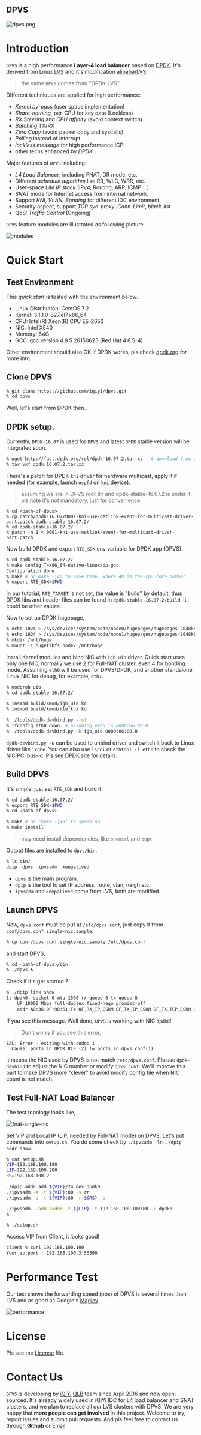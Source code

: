 DPVS
----

![dpvs.png](./pic/dpvs.png)

# Introduction

`DPVS` is a high performance **Layer-4 load balancer** based on [DPDK](http://dpdk.org). It's derived from Linux [LVS](http://www.linuxvirtualserver.org/) and it's modification [alibaba/LVS](https://github.com/alibaba/LVS).

>  the name `DPVS` comes from "DPDK-LVS".

Different techniques are applied for high performance:

* *Kernel by-pass* (user space implementation)
* *Share-nothing*, per-CPU for key data (Lockless)
* *RX Steering* and *CPU affinity* (avoid context switch)
* *Batching* TX/RX
* *Zero Copy* (avoid packet copy and syscalls).
* *Polling* instead of interrupt.
* *lockless message* for high performance ICP.
* other techs enhanced by *DPDK*

Major features of `DPVS` including:

* *L4 Load Balancer*, including FNAT, DR mode, etc.
* Different *schedule algorithm* like RR, WLC, WRR, etc.
* User-space *Lite IP stack* (IPv4, Routing, ARP, ICMP ...).
* *SNAT* mode for Internet access from internal network.
* Support *KNI*, *VLAN*, *Bonding* for different IDC environment.
* Security aspect, support *TCP syn-proxy*, *Conn-Limit*, *black-list*
* QoS: *Traffic Control* (Ongoing)

`DPVS` feature modules are illustrated as following picture.

![modules](./pic/modules.png)

# Quick Start

## Test Environment

This *quick start* is tested with the environment below.

* Linux Distribution: CentOS 7.2
* Kernel: 3.10.0-327.el7.x86_64
* CPU: Intel(R) Xeon(R) CPU E5-2650
* NIC: Intel X540
* Memory: 64G
* GCC: gcc version 4.8.5 20150623 (Red Hat 4.8.5-4)

Other environment should also OK if DPDK works, pls check [dpdk.org](www.dpdk.org) for more info.

## Clone DPVS

```bash
% git clone https://github.com/iqiyi/dpvs.git
% cd dpvs
```

Well, let's start from DPDK then.

## DPDK setup.

Currently, `DPDK-16.07` is used for `DPVS` and latest `DPDK` stable version will be integrated soon.

```bash
% wget http://fast.dpdk.org/rel/dpdk-16.07.2.tar.xz   # download from dpdk.org if link failed.
% tar vxf dpdk-16.07.2.tar.xz
```

There's a patch for DPDK `kni` driver for hardware multicast, apply it if needed (for example, launch `ospfd` on `kni` device).

> assuming we are in DPVS root dir and dpdk-stable-16.07.2 is under it, pls note it's not mandatory, just for convenience.

```
% cd <path-of-dpvs>
% cp patch/dpdk-16.07/0001-kni-use-netlink-event-for-multicast-driver-part.patch dpdk-stable-16.07.2/
% cd dpdk-stable-16.07.2/
% patch -n 1 < 0001-kni-use-netlink-event-for-multicast-driver-part.patch
```

Now build DPDK and export `RTE_SDK` env variable for DPDK app (DPVS).

```bash
% cd dpdk-stable-16.07.2/
% make config T=x86_64-native-linuxapp-gcc
Configuration done
% make # or make -j40 to save time, where 40 is the cpu core number.
% export RTE_SDK=$PWD
```

In our tutorial, `RTE_TARGET` is not set, the value is "build" by default, thus DPDK libs and header files can be found in `dpdk-stable-16.07.2/build`. It could be other values.

Now to set up DPDK hugepage,

```bash
% echo 1024 > /sys/devices/system/node/node0/hugepages/hugepages-2048kB/nr_hugepages
% echo 1024 > /sys/devices/system/node/node1/hugepages/hugepages-2048kB/nr_hugepages
% mkdir /mnt/huge
% mount -t hugetlbfs nodev /mnt/huge
```

Install Kernel modules and bind NIC with `igb_uio` driver. Quick start uses only one NIC, normally we use 2 for Full-NAT cluster, even 4 for bonding mode. Assuming `eth0` will be used for DPVS/DPDK, and another standalone Linux NIC for debug, for example, `eth1`.

```bash
% modprob uio
% cd dpdk-stable-16.07.2/

% insmod build/kmod/igb_uio.ko
% insmod build/kmod/rte_kni.ko

% ./tools/dpdk-devbind.py --st
% ifconfig eth0 down  # assuming eth0 is 0000:06:00.0
% ./tools/dpdk-devbind.py -b igb_uio 0000:06:00.0
```

`dpdk-devbind.py -u` can be used to unbind driver and switch it back to Linux driver like `ixgbe`. You can also use `lspci` or `ethtool -i eth0` to check the NIC PCI bus-id. Pls see [DPDK site](www.dpdk.org) for details.

## Build DPVS

It's simple, just set `RTE_SDK` and build it.

```bash
% cd dpdk-stable-16.07.2/
% export RTE_SDK=$PWD
% cd <path-of-dpvs>

% make # or "make -j40" to speed up.
% make install
```

> may need install dependencies, like `openssl` and `popt`.

Output files are installed to `dpvs/bin`.

```bash
% ls bin/
dpip  dpvs  ipvsadm  keepalived
```

* `dpvs` is the main program.
* `dpip` is the tool to set IP address, route, vlan, neigh etc.
* `ipvsadm` and `keepalived` come from LVS, both are modified.

## Launch DPVS

Now, `dpvs.conf` must be put at `/etc/dpvs.conf`, just copy it from `conf/dpvs.conf.single-nic.sample`.

```bash
% cp conf/dpvs.conf.single-nic.sample /etc/dpvs.conf
```

and start DPVS,

```bash
% cd <path-of-dpvs>/bin
% ./dpvs &
```

Check if it's get started ?

```bash
% ./dpip link show
1: dpdk0: socket 0 mtu 1500 rx-queue 8 tx-queue 8
    UP 10000 Mbps full-duplex fixed-nego promisc-off
    addr A0:36:9F:9D:61:F4 OF_RX_IP_CSUM OF_TX_IP_CSUM OF_TX_TCP_CSUM OF_TX_UDP_CSUM
```

If you see this message. Well done, `DPVS` is working with NIC `dpdk0`!

> Don't worry if you see this error,
```
EAL: Error - exiting with code: 1
  Cause: ports in DPDK RTE (2) != ports in dpvs.conf(1)
```
it means the NIC used by DPVS is not match `/etc/dpvs.conf`. Pls use `dpdk-devbind` to adjust the NIC number or modify `dpvs.conf`. We'll improve this part to make DPVS more "clever" to avoid modify config file when NIC count is not match.


## Test Full-NAT Load Balancer

The test topology looks like,

![fnat-single-nic](./pic/fnat-single-nic.png)

Set VIP and Local IP (LIP, needed by Full-NAT mode) on DPVS. Let's put commands into `setup.sh`. You do some check by `./ipvsadm -ln`, `./dpip addr show`.

```bash
% cat setup.sh
VIP=192.168.100.100
LIP=192.168.100.200
RS=192.168.100.2

./dpip addr add ${VIP}/24 dev dpdk0
./ipvsadm -A -t ${VIP}:80 -s rr
./ipvsadm -a -t ${VIP}:80 -r ${RS} -b

./ipvsadm --add-laddr -z ${LIP} -t 192.168.100.100:80 -F dpdk0
%

% ./setup.sh
```

Access VIP from Client, it looks good!

```bash
client % curl 192.168.100.100
Your ip:port : 192.168.100.3:56890
```

# Performance Test

Our test shows the forwarding speed (pps) of DPVS is several times than LVS and as good as Google's [Maglev](https://research.google.com/pubs/pub44824.html).

![performance](./pic/performance.png)

# License

Pls see the [License](./LICENSE.md) file.

# Contact Us

`DPVS` is developing by [iQiYi](www.iqiyi.com) [QLB](mailto:qlb-devel@dev.qiyi.com) team since Arpil 2016 and now open-sourced. It's already widely used in iQiYi IDC for L4 load balancer and SNAT clusters, and we plan to replace all our LVS clusters with DPVS. We are very happy that **more people can get involved** in this project. Welcome to try, report issues and submit pull requests. And pls feel free to contact us through **Github** or [Email](mailto:qlb-devel@dev.qiyi.com).
